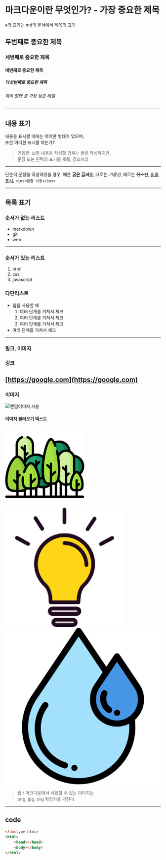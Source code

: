 # 마크다운이란 무엇인가? - 가장 중요한 제목
`#`의 표기는 md의 문서에서 제목의 표기

## 두번째로 중요한 제목

### 세번째로 중요한 제목
#### 네번째로 중요한 제목
##### 다섯번째로 중요한 제목
###### 제목 형태 중 가장 낮은 레벨

---
## 내용 표기
내용을 표시할 때에는 어떠한 형태가 있으며,<br/> 
또한 어떠한 표시를 하는가?

> 인용문: 보통 내용을 작성할 경우는 글을 작성하지만, <br/>
문장 또는 단락의 표기를 제목, 강조처리

---

단순히 문장을 작성하였을 경우, 때론 **굵은 글씨**를, 때로는 *기울임*, 때로는 ~~취소선~~, <ins>밑줄표시</ins>, `<ins>밑줄 사용</ins>`

---

## 목록 표기

### 순서가 없는 리스트

- markdown
- git
- web

---

### 순서가 있는 리스트

1. html
2. css
3. javascript

### 다단리스트

- 웹을 사용할 때
    1. 여러 단계를 거쳐서 체크
    1. 여러 단계를 거쳐서 체크
    1. 여러 단계를 거쳐서 체크
 - 여러 단계를 거쳐서 체크

 ---

 ### 링크, 이미지

 ### 링크
[https://google.com](https://google.com)
 ---

 ### 이미지
![랜덤이미지 사용](https://picsum.photos/200/300)

#### 이미지 불러오기 텍스트
![숲](./img/forest.png)
![아이디어뱅크](./img/lamp.jpg)
![물방울](./img/water-drop.svg)

> 웹 / 마크다운에서 사용할 수 있는 이미지는 <br />
> png, jpg, svg 확장자를 가진다.

---

## code

``` html
<!doctype html>
<html>
    <head></head>
    <body></body>
</html>
```
